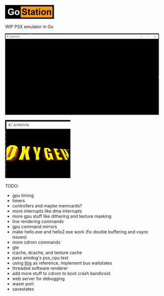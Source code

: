 <img src="logo.jpg" width="160">

WIP PSX emulator in Go

![](startup.gif)

![](psxniccc.gif)

TODO:

- gpu timing
- timers
- controllers and maybe memcards?
- more interrupts like dma interrupts
- more gpu stuff like dithering and texture masking
- line rendering commands
- gpu command mirrors
- make hello.exe and hello2.exe work (fix double buffering and vsync issues)
- more cdrom commands
- gte
- icache, dcache, and texture cache
- pass amidog's psx_cpu test
- using [this](https://github.com/JaCzekanski/ps1-tests/blob/master/cpu/access-time/psx.log) as reference, implement bus waitstates
- threaded software renderer
- add more stuff to cdrom to boot crash bandicoot
- web server for debugging
- wasm port
- savestates
